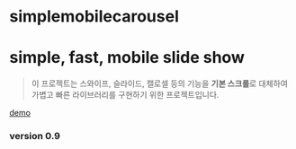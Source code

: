 simplemobilecarousel
===
# simple, fast, mobile slide show

> 이 프로젝트는 스와이프, 슬라이드, 캘로셀 등의 기능을
> **기본 스크롤**로 대체하여 가볍고 빠른 라이브러리를 구현하기 위한 프로젝트입니다.

[demo](https://codepen.io/uiwwnw/pen/qjRajL)

### version 0.9

